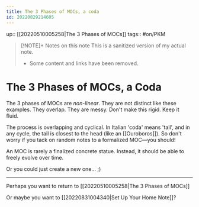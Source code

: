 ```yaml
---
title: The 3 Phases of MOCs, a coda
id: 20220829214605
---
```

up:: [[20220510005258|The 3 Phases of MOCs]]
tags:: #on/PKM 

> [!NOTE]+ Notes on this note
> This is a sanitized version of my actual note. 
> - Some content and links have been removed.

# The 3 Phases of MOCs, a Coda
The 3 phases of MOCs are *non-linear*. They are not distinct like these examples. They overlap. They are messy. Don't make this rigid. Keep it fluid.

The process is overlapping and cyclical. In Italian 'coda' means 'tail', and in any cycle, the tail is closest to the head (like an [[Ouroboros]]). So don't worry if you tack on random notes to a formalized MOC—you should!

An MOC is rarely a finalized concrete statue. Instead, it should be able to freely evolve over time.

Or you could just create a new one... ;)

---
Perhaps you want to return to [[20220510005258|The 3 Phases of MOCs]]

Or maybe you want to [[20220831004340|Set Up Your Home Note]]?